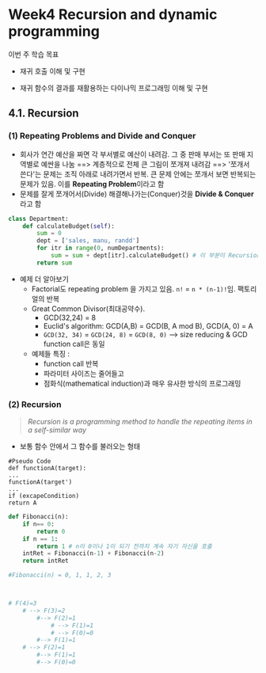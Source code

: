 # Week4 Recursion and dynamic programming

이번 주 학습 목표

- 재귀 호출 이해 및 구현

- 재귀 함수의 결과를 재활용하는 다이나믹 프로그래밍 이해 및 구현



## 4.1. Recursion

### (1)  Repeating Problems and Divide and Conquer

- 회사가 연간 예산을 짜면 각 부서별로 예산이 내려감. 그 중 판매 부서는 또 판매 지역별로 예싼을 나눔 ==> 계층적으로 전체 큰 그림이 쪼개져 내려감 ==> '쪼개서 쓴다'는 문제는 조직 아래로 내려가면서 반복. 큰 문제 안에는 쪼개서 보면 반복되는 문제가 있음. 이를 **Repeating Problem**이라고 함
- 문제를 잘게 쪼개어서(Divide) 해결해나가는(Conquer)것을 **Divide & Conquer**라고 함

```python
class Department:
    def calculateBudget(self):
        sum = 0
        dept = ['sales, manu, randd']
        for itr in range(0, numDepartments):
            sum = sum + dept[itr].calculateBudget() # 이 부분이 Recursion!
        return sum
```



- 예제 더 알아보기
  - Factorial도 repeating problem 을 가지고 있음. `n!` = `n * (n-1)!`임. 팩토리얼의 반복
  - Great Common Divisor(최대공약수). 
    - GCD(32,24) = 8
    - Euclid's algorithm: GCD(A,B) = GCD(B, A mod B), GCD(A, 0) = A
    -  `GCD(32, 34)` = `GCD(24, 8)` = `GCD(8, 0)` --> size reducing & GCD function call은 동일
  - 예제들 특징 : 
    - function call 반복  
    - 파라미터 사이즈는 줄어들고
    - 점화식(mathematical induction)과 매우 유사한 방식의 프로그래밍



### (2) Recursion

> *Recursion is a programming method to handle the repeating items in a self-similar way*

- 보통 함수 안에서 그 함수를 불러오는 형태

``` 
#Pseudo Code
def functionA(target):
...
functionA(target')
...
if (excapeCondition)
return A
```



```python
def Fibonacci(n):
    if n== 0:
        return 0
    if n == 1:
        return 1 # n이 0이나 1이 되기 전까지 계속 자기 자신을 호출
    intRet = Fibonacci(n-1) + Fibonacci(n-2)
    return intRet
```

``` python
#Fibonacci(n) = 0, 1, 1, 2, 3



# F(4)=3
    # --> F(3)=2
        #--> F(2)=1
            # --> F(1)=1
            # --> F(0)=0
        #--> F(1)=1
    # --> F(2)=1
        #--> F(1)=1
        #--> F(0)=0
```






